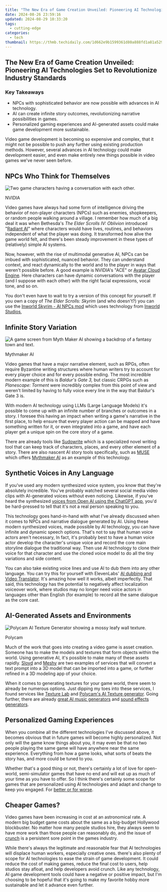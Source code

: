```yaml
---
title: "The New Era of Game Creation Unveiled: Pioneering AI Technologies Set to Revolutionize Industry Standards"
date: 2024-08-26 23:59:16
updated: 2024-08-29 10:33:20
tags:
  - cutting-edge
categories:
  - tech
thumbnail: https://thmb.techidaily.com/1d662e9b1599361d80a888fd1a81a529179f95c0fe44fe20c4f91438bc57f9cb.jpg
---
```


## The New Era of Game Creation Unveiled: Pioneering AI Technologies Set to Revolutionize Industry Standards

### Key Takeaways

* NPCs with sophisticated behavior are now possible with advances in AI technology.
* AI can create infinite story outcomes, revolutionizing narrative possibilities in games.
* Personalized gaming experiences and AI-generated assets could make game development more sustainable.

 Video game development is becoming so expensive and complex, that it might not be possible to push any further using existing production methods. However, several advances in AI technology could make development easier, and even make entirely new things possible in video games we've never seen before.

##  NPCs Who Think for Themselves

![Two game characters having a conversation with each other.](https://static1.howtogeekimages.com/wordpress/wp-content/uploads/2024/05/nvidia-ace.jpeg) 

NVIDIA

 Video games have always had some form of intelligence driving the behavior of non-player characters (NPCs) such as enemies, shopkeepers, or random people walking around a village. I remember how much of a big deal it was when Bethesda's _The Elder Scrolls IV: Oblivion_ introduced "[Radiant AI](https://en.wikipedia.org/wiki/Radiant%5FAI)" where characters would have lives, routines, and behaviors independent of what the player was doing. It transformed how alive the game world felt, and there's been steady improvement in these types of (relatively) simple AI systems.

 Now, however, with the rise of multimodal generative AI, NPCs can be imbued with sophisticated, nuanced behavior. They can understand context, and react dynamically to the world and to the player in ways that weren't possible before. A good example is NVIDIA's "ACE" or [Avatar Cloud Engine](https://developer.nvidia.com/ace). Here characters can have dynamic conversations with the player (and I suppose with each other) with the right facial expressions, vocal tone, and so on.

 You don't even have to wait to try a version of this concept for yourself. If you own a copy of _The Elder Scrolls: Skyrim_ (and who doesn't?) you can use the [Inworld Skyrim - AI NPCs mod](https://www.nexusmods.com/skyrimspecialedition/mods/98481) which uses technology from [Inworld Studios](https://studio.inworld.ai/showcase),

##  Infinite Story Variation

![A game screen from Myth Maker AI showing a backdrop of a fantasy town and text.](https://static1.howtogeekimages.com/wordpress/wp-content/uploads/2024/05/screenshot-2024-05-09-at-12-16-36.png) 

Mythmaker AI

 Video games that have a major narrative element, such as RPGs, often require Byzantine writing structures where human writers try to account for every player choice and for every possible ending. The most incredible modern example of this is _Baldur's Gate 3,_ but classic CRPGs such as _Planescape: Torment_ were incredibly complex from this point of view and weren't limited by having to fully voice every line in the way that Baldur's Gate 3 is.

 With modern AI technology using LLMs (Large Language Models) it's possible to come up with an infinite number of branches or outcomes in a story. I foresee this having an impact when writing a game's narrative in the first place, to help ensure that every player action can be mapped and have something written for it, or even integrated into a game, and have each player get a unique spin on the core story of a game.

 There are already tools like [Sudowrite](https://www.sudowrite.com/) which is a specialized novel writing tool that can keep track of characters, places, and every other element of a story. There are also nascent AI story tools specifically, such as [MUSE](https://storytools.studio/) which offers [Mythmaker AI](https://mythmaker.ai/) as an example of this technology.

##  Synthetic Voices in Any Language

 If you've used any modern synthesized voice system, you know that they're absolutely incredible. You've probably watched several social media video clips with AI-generated voices without even noticing. Likewise, if you've heard the synthesized [voices from Open AI using the ChatGPT app](https://phone-solutions.techidaily.com/how-to-bypass-google-frp-on-redmi-k70e-by-drfone-android-unlock-remove-google-frp/), you'd be hard-pressed to tell that it's not a real person speaking to you.

 This technology goes hand-in-hand with what I've already discussed when it comes to NPCs and narrative dialogue generated by AI. Using these modern synthesized voices, made possible by AI technology, you can have infinite and dynamic speech options. That's not to say that human voice actors aren't necessary, In fact, it's probably best to have a human voice actor develop the character's unique voice and record the core main storyline dialogue the traditional way. Then use AI technology to clone their voice for that character and use the cloned voice model to do all the tiny variations and side content.

 You can also take existing voice lines and use AI to dub them into any other language. You can try this for yourself with ElevenLabs' [AI dubbing and Video Translator](https://elevenlabs.io/dubbing). It's amazing how well it works, albeit imperfectly. That said, this technology has the potential to negatively affect localization voiceover work, where studios may no longer need voice actors in languages other than English (for example) to record all the same dialogue as the core cast.

##  AI-Generated Assets and Environments

![Polycam AI Texture Generator showing a mossy leafy wall texture.](https://static1.howtogeekimages.com/wordpress/wp-content/uploads/2024/05/screenshot-2024-05-09-at-12-57-44.png) 

Polycam

 Much of the work that goes into creating a video game is asset creation. Someone has to make the models and textures that form objects within the world. Using generative AI, it's possible to make many of these assets rapidly. [Sloyd](https://www.sloyd.ai/) and [Meshy](https://www.meshy.ai/) are two examples of services that will convert a text prompt into a 3D model that can be imported into a game, or further refined in a 3D modeling app of your choice.

 When it comes to generating textures for your game world, there seem to already be numerous options. Just dipping my toes into these services, I found services like [Texture Lab](https://deepgram.com/ai-apps/texturelab) and [Polycam's AI Texture generator](https://poly.cam/tools/ai-texture-generator). Going further, there are already [great AI music generators](https://extra-skills.techidaily.com/updated-select-15-professional-luts-to-boost-gopro-cinematography/) and [sound effects generators](https://elevenlabs.io/ai-sound-effects-for-sora).

##  Personalized Gaming Experiences

 When you combine all the different technologies I've discussed above, it becomes obvious that in future games will become highly personalized. Not only will the game know things about you, it may even be that no two people playing the same game will have anywhere near the same experience. Everything from how a game looks, what sorts of beats the story has, and more could be tuned to you.

 Whether that's a good thing or not, there's certainly a lot of love for open-world, semi-simulator games that have no end and will eat up as much of your time as you have to offer. So I think there's certainly some scope for games that are personalized using AI technologies and adapt and change to keep you engaged. For [better or for worse](https://instagram-videos.techidaily.com/updated-exploring-the-validity-of-instagram-photos-for-2024/).

##  Cheaper Games?

 Video games have been increasing in cost at an astronomical rate. A modern big budget game costs about the same as a big-budget Hollywood blockbuster. No matter how many people studios hire, they always seem to have more work than those people can reasonably do, and the issue of [crunch](https://www.gamesindustry.biz/survey-finds-more-than-half-of-game-developers-experience-crunch) is a persistent sore point in the games industry.

 While there's always the legitimate and reasonable fear that AI technologies will displace human workers, especially creative ones. there's also plenty of scope for AI technologies to ease the strain of game development. It could reduce the cost of making games, reduce the final cost to users, help studios stay afloat, and help developers avoid crunch. Like any technology, AI game development tools could have a negative or positive impact, but I'm choosing to be hopeful that it's going to make my favorite hobby more sustainable and let it advance even further.

<ins class="adsbygoogle"
     style="display:block"
     data-ad-format="autorelaxed"
     data-ad-client="ca-pub-7571918770474297"
     data-ad-slot="1223367746"></ins>



<ins class="adsbygoogle"
     style="display:block"
     data-ad-client="ca-pub-7571918770474297"
     data-ad-slot="8358498916"
     data-ad-format="auto"
     data-full-width-responsive="true"></ins>
